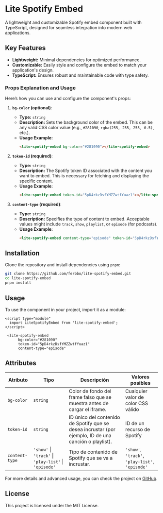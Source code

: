
# Lite Spotify Embed

A lightweight and customizable Spotify embed component built with TypeScript, designed for seamless integration into modern web applications.

## Key Features

- **Lightweight:** Minimal dependencies for optimized performance.
- **Customizable:** Easily style and configure the embed to match your application's design.
- **TypeScript:** Ensures robust and maintainable code with type safety.


### Props Explanation and Usage

Here’s how you can use and configure the component's props:

1. **`bg-color` (optional)**: 
   - **Type:** `string`
   - **Description:** Sets the background color of the embed. This can be any valid CSS color value (e.g., `#281090`, `rgba(255, 255, 255, 0.5)`, etc.).
   - **Usage Example:**
     ```html
     <lite-spotify-embed bg-color="#281090"></lite-spotify-embed>
     ```

2. **`token-id` (required)**:
   - **Type:** `string`
   - **Description:** The Spotify token ID associated with the content you want to embed. This is necessary for fetching and displaying the specific content.
   - **Usage Example:**
     ```html
     <lite-spotify-embed token-id="5pD4rkzDsfYMZZwtfYuaz1"></lite-spotify-embed>
     ```

3. **`content-type` (required)**:
   - **Type:** `string`
   - **Description:** Specifies the type of content to embed. Acceptable values might include `track`, `show`, `playlist`, or `episode` (for podcasts).
   - **Usage Example:**
     ```html
     <lite-spotify-embed content-type="episode" token-id="5pD4rkzDsfYMZZwtfYuaz1"></lite-spotify-embed>
     ```
     
## Installation

Clone the repository and install dependencies using `pnpm`:

```bash
git clone https://github.com/ferbbo/lite-spotify-embed.git
cd lite-spotify-embed
pnpm install
```
## Usage
To use the component in your project, import it as a module:
```
<script type="module"
  import LiteSpotifyEmbed from 'lite-spotify-embed';
</script>

 <lite-spotify-embed
      bg-color="#281090"
      token-id="5pD4rkzDsfYMZZwtfYuaz1"
      content-type="episode"
```
## Attributes

| **Atributo**    | **Tipo**                              | **Descripción**                                                                                     | **Valores posibles**                  |
|-----------------|---------------------------------------|-----------------------------------------------------------------------------------------------------|---------------------------------------|
| `bg-color`      | `string`                              | Color de fondo del frame falso que se muestra antes de cargar el iframe.                             | Cualquier valor de color CSS válido   |
| `token-id`      | `string`                              | ID único del contenido de Spotify que se desea incrustar (por ejemplo, ID de una canción o playlist). | ID de un recurso de Spotify           |
| `content-type`  | `'show'` \| `'track'` \| `'play-list'` \| `'episode'` | Tipo de contenido de Spotify que se va a incrustar.                                                  | `'show'`, `'track'`, `'play-list'`, `'episode'` |


For more details and advanced usage, you can check the project on [GitHub](https://github.com/ferbbo/lite-spotify-embed).

## License
This project is licensed under the MIT License.
